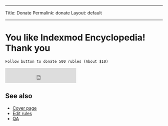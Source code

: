 
---

Title: Donate
Permalink: donate
Layout: default

---

# You like Indexmod Encyclopedia! Thank you


`Follow button to donate 500 rubles (About $10)`

<html>
<iframe src="https://money.yandex.ru/quickpay/button-widget?targets=Donation%20for%20Indexmod%20Encyclopedia&default-sum=500&button-text=11&yamoney-payment-type=on&button-size=l&button-color=black&successURL=&quickpay=small&account=41001208338566&" width="227" height="48" frameborder="0" allowtransparency="true" scrolling="no"></iframe>
</html>


## See also

- [Cover page](index)
- [Edit rules](edit)
- [QA](qa)
